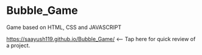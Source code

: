 # Bubble_Game
Game based on HTML, CSS and JAVASCRIPT

https://saayush119.github.io/Bubble_Game/ <-- Tap here for quick review of a project.

